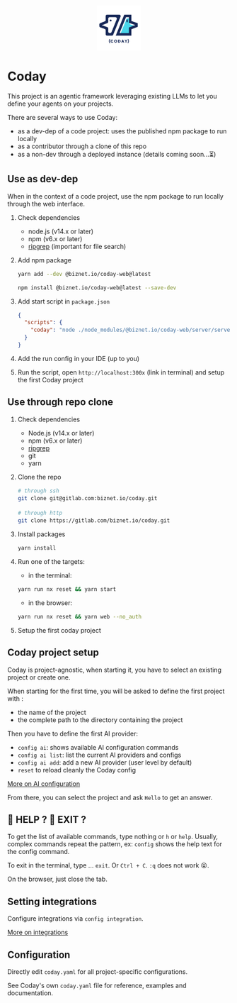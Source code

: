 <div align="center">

<img src="apps/web/client/static/CODAY-Logo.png" alt="Coday Logo" width="100"/>

</div>

# Coday

This project is an agentic framework leveraging existing LLMs to let you define your agents on your projects.

There are several ways to use Coday:

- as a dev-dep of a code project: uses the published npm package to run locally
- as a contributor through a clone of this repo
- as a non-dev through a deployed instance (details coming soon...⏳)

## Use as dev-dep

When in the context of a code project, use the npm package to run locally through the web interface.

1. Check dependencies
    - node.js (v14.x or later)
    - npm (v6.x or later) 
    - [ripgrep](https://github.com/BurntSushi/ripgrep) (important for file search)

2. Add npm package

    ```sh
    yarn add --dev @biznet.io/coday-web@latest
    ```
    
    ```sh
    npm install @biznet.io/coday-web@latest --save-dev
    ```

2. Add start script in `package.json`

    ```json
    {
      "scripts": {
        "coday": "node ./node_modules/@biznet.io/coday-web/server/server.js --no_auth"
      }
    }
    ```
3. Add the run config in your IDE (up to you)
4. Run the script, open `http://localhost:300x` (link in terminal) and setup the first Coday project

## Use through repo clone

1. Check dependencies
   - Node.js (v14.x or later)
   - npm (v6.x or later)
   - [ripgrep](https://github.com/BurntSushi/ripgrep)
   - git 
   - yarn 
2. Clone the repo
   ```sh
   # through ssh 
   git clone git@gitlab.com:biznet.io/coday.git
   
   # through http
   git clone https://gitlab.com/biznet.io/coday.git
    ```
3. Install packages

    ```sh
    yarn install
    ```
4. Run one of the targets:
   - in the terminal: 
   ```sh
   yarn run nx reset && yarn start
   ``` 
   - in the browser: 
   ```sh
   yarn run nx reset && yarn web --no_auth
   ``` 
5. Setup the first coday project


## Coday project setup

Coday is project-agnostic, when starting it, you have to select an existing project or create one.

When starting for the first time, you will be asked to define the first project with :
   - the name of the project
   - the complete path to the directory containing the project

Then you have to define the first AI provider:

   - `config ai`: shows available AI configuration commands
   - `config ai list`: list the current AI providers and configs
   - `config ai add`: add a new AI provider (user level by default)
   - `reset` to reload cleanly the Coday config

[More on AI configuration](doc/AI_CONFIGURATION.md)

From there, you can select the project and ask `Hello` to get an answer.

## 🛟 HELP ? 🛑 EXIT ?

To get the list of available commands, type nothing or `h` or `help`. Usually, complex commands repeat the pattern, ex: `config` shows the help text for the config command.

To exit in the terminal, type ... `exit`. Or `Ctrl + C`. `:q` does not work 😝.

On the browser, just close the tab.

## Setting integrations

Configure integrations via `config integration`.

[More on integrations](doc/INTEGRATIONS.md)

## Configuration

Directly edit `coday.yaml` for all project-specific configurations.

See Coday's own `coday.yaml` file for reference, examples and documentation.

